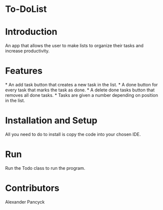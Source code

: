 # To-DoList
<h1> Introduction</h1>
An app that allows the user to make lists to organize their tasks and increase productivity.
<h1> Features</h1>
* An add task button that creates a new task in the list.
* A done button for every task that marks the task as done.
* A delete done tasks button that removes all done tasks.
* Tasks are given a number depending on position in the list.
<h1> Installation and Setup</h1>
All you need to do to install is copy the code into your chosen IDE. 
<h1> Run</h1>
Run the Todo class to run the program.
<h1> Contributors</h1>
Alexander Pancyck
